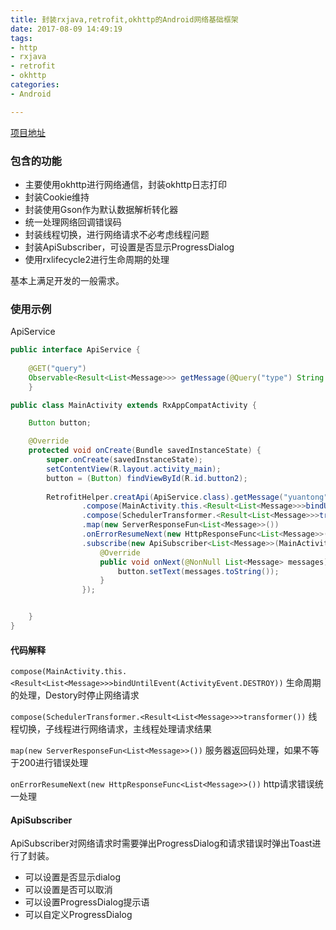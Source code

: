 ```yaml
---
title: 封装rxjava,retrofit,okhttp的Android网络基础框架
date: 2017-08-09 14:49:19
tags: 
- http
- rxjava
- retrofit
- okhttp
categories:
- Android

---
```


[项目地址](https://github.com/qiaop/basicapp)

### 包含的功能

- 主要使用okhttp进行网络通信，封装okhttp日志打印
- 封装Cookie维持
- 封装使用Gson作为默认数据解析转化器
- 统一处理网络回调错误码
- 封装线程切换，进行网络请求不必考虑线程问题
- 封装ApiSubscriber，可设置是否显示ProgressDialog
- 使用rxlifecycle2进行生命周期的处理

基本上满足开发的一般需求。

<!-- more -->

### 使用示例

ApiService
```java
public interface ApiService {
    
    @GET("query")
    Observable<Result<List<Message>>> getMessage(@Query("type") String type, @Query("postid") String postid);
	}

```


```java
public class MainActivity extends RxAppCompatActivity {

    Button button;

    @Override
    protected void onCreate(Bundle savedInstanceState) {
        super.onCreate(savedInstanceState);
        setContentView(R.layout.activity_main);
        button = (Button) findViewById(R.id.button2);
        
        RetrofitHelper.creatApi(ApiService.class).getMessage("yuantong","200382770316")
                .compose(MainActivity.this.<Result<List<Message>>>bindUntilEvent(ActivityEvent.DESTROY))
                .compose(SchedulerTransformer.<Result<List<Message>>>transformer())
                .map(new ServerResponseFun<List<Message>>())
                .onErrorResumeNext(new HttpResponseFunc<List<Message>>())
                .subscribe(new ApiSubscriber<List<Message>>(MainActivity.this,true,false) {
                    @Override
                    public void onNext(@NonNull List<Message> messages) {
                        button.setText(messages.toString());
                    }
                });


    }
}

```
#### 代码解释
`compose(MainActivity.this.<Result<List<Message>>>bindUntilEvent(ActivityEvent.DESTROY))`
生命周期的处理，Destory时停止网络请求

`compose(SchedulerTransformer.<Result<List<Message>>>transformer())`
线程切换，子线程进行网络请求，主线程处理请求结果

`map(new ServerResponseFun<List<Message>>())`
服务器返回码处理，如果不等于200进行错误处理

`onErrorResumeNext(new HttpResponseFunc<List<Message>>())`
http请求错误统一处理

#### ApiSubscriber

ApiSubscriber对网络请求时需要弹出ProgressDialog和请求错误时弹出Toast进行了封装。

- 可以设置是否显示dialog
- 可以设置是否可以取消
- 可以设置ProgressDialog提示语
- 可以自定义ProgressDialog

